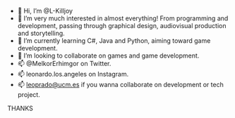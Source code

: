 - 👋 Hi, I’m @L-Killjoy
- 👀 I’m very much interested in almost everything! From programming and development, passing through graphical design, audiovisual production and storytelling.
- 🌱 I’m currently learning C#, Java and Python, aiming toward game development.
- 💞️ I’m looking to collaborate on games and game development.
- 📫 @MelkorErhimgor on Twitter.
- 📫 leonardo.los.angeles on Instagram.
- 📫 leoprado@ucm.es if you wanna collaborate on development or tech project.

THANKS
